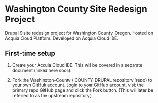 Washington County Site Redesign Project
====

Drupal 9 site redesign project for Washington County, Oregon.
Hosted on Acquia Cloud Platform.
Developed on Acquia Cloud IDE.

## First-time setup

1. Create your Acquia Cloud IDE. This will be covered in a separate document (linked here soon).

2. Fork the Washington-County / COUNTY-DRUPAL repository (repo) to your own GitHub account.  Login to your GitHub account, visit the primary repo GitHub page and click the Fork button. (This will later be referred to as the upstream repository.)
